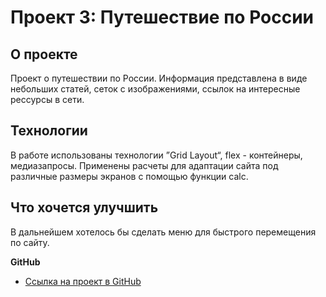 # Проект 3: Путешествие по России

## О проекте ##
Проект о путешествии по России.
Информация представлена в виде небольших статей, сеток с изображениями, ссылок на интересные рессурсы в сети.

## Технологии ##
В работе использованы технологии ”Grid Layout“, flex - контейнеры, медиазапросы. Применены расчеты для адаптации сайта под различные размеры экранов с помощью функции calc.

## Что хочется улучшить ##
В дальнейшем хотелось бы сделать меню для быстрого перемещения по сайту.


**GitHub**
* [Ссылка на проект в GitHub](https://github.com/NikolayT1/russian-travel.git)


